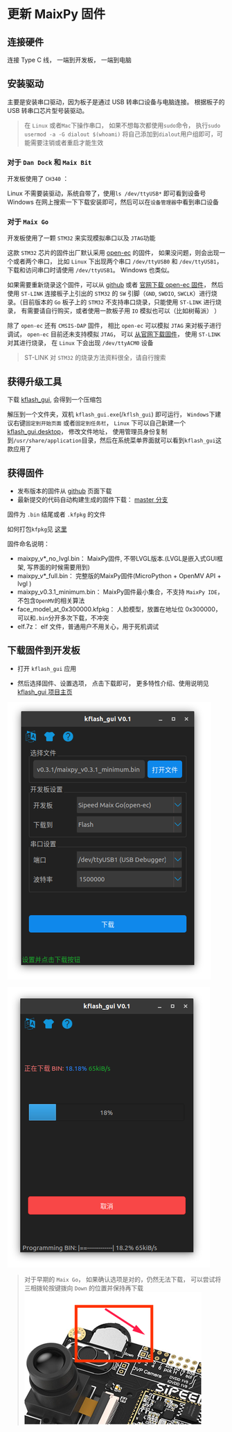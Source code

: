 更新 MaixPy 固件
===========



## 连接硬件

连接 Type C 线， 一端到开发板， 一端到电脑

## 安装驱动

主要是安装串口驱动，因为板子是通过 USB 转串口设备与电脑连接。
根据板子的 USB 转串口芯片型号装驱动。

> 在 `Linux` 或者`Mac`下操作串口， 如果不想每次都使用`sudo`命令， 执行`sudo usermod -a -G dialout $(whoami)` 将自己添加到`dialout`用户组即可，可能需要注销或者重启才能生效


### 对于 `Dan Dock` 和 `Maix Bit`

开发板使用了 `CH340` ：

Linux 不需要装驱动，系统自带了，使用`ls /dev/ttyUSB*` 即可看到设备号
Windows 在网上搜索一下下载安装即可，然后可以在`设备管理器`中看到串口设备



### 对于 `Maix Go`

开发板使用了一颗 `STM32` 来实现模拟串口以及 `JTAG`功能

这款 `STM32` 芯片的固件出厂默认采用 [open-ec](https://github.com/sipeed/open-ec) 的固件， 如果没问题，则会出现一个或者两个串口， 比如 `Linux` 下出现两个串口 `/dev/ttyUSB0` 和 `/dev/ttyUSB1`， 下载和访问串口时请使用 `/dev/ttyUSB1`。 Windows 也类似。

如果需要重新烧录这个固件，可以从 [github](https://github.com/sipeed/open-ec/releases) 或者 [官网下载 open-ec 固件](http://dl.sipeed.com/MAIX/tools/flash-zero.bin)， 然后使用 `ST-LINK` 连接板子上引出的 `STM32` 的 `SW` 引脚（`GND`, `SWDIO`, `SWCLK`）进行烧录。（目前版本的 `Go` 板子上的 `STM32` 不支持串口烧录，只能使用 `ST-LINK` 进行烧录， 有需要请自行购买，或者使用一款板子用 `IO` 模拟也可以（比如树莓派） ）

除了 `open-ec` 还有 `CMSIS-DAP` 固件， 相比 `open-ec` 可以模拟 `JTAG` 来对板子进行调试， `open-ec` 目前还未支持模拟 `JTAG`， 可以 [从官网下载固件](http://dl.sipeed.com/MAIX/tools/maix_go_cmsisdap_new.hex)， 使用 `ST-LINK` 对其进行烧录， 在 `Linux` 下会出现 `/dev/ttyACM0` 设备

> ST-LINK 对 `STM32` 的烧录方法资料很全，请自行搜索





## 获得升级工具

下载 [kflash_gui](https://github.com/sipeed/kflash_gui/releases), 会得到一个压缩包

解压到一个文件夹，双机 `kflash_gui.exe`(/`kflsh_gui`) 即可运行， `Windows`下建议右键`固定到开始页面` 或者`固定到任务栏`， `Linux` 下可以自己新建一个[kflash_gui.desktop](https://github.com/sipeed/kflash_gui/blob/master/kflash_gui.desktop)， 修改文件地址， 使用管理员身份复制到`/usr/share/application`目录，然后在系统菜单界面就可以看到`kflash_gui`这款应用了


## 获得固件

* 发布版本的固件从 [github](https://github.com/sipeed/MaixPy/releases) 页面下载
* 最新提交的代码自动构建生成的固件下载： [master 分支](http://dl.sipeed.com/MAIX/MaixPy/release/master/)



固件为 `.bin` 结尾或者 `.kfpkg` 的文件

如何打包`kfpkg`见 [这里](http://blog.sipeed.com/p/390.html)

固件命名说明：

* maixpy_v*_no_lvgl.bin： MaixPy固件, 不带LVGL版本.(LVGL是嵌入式GUI框架, 写界面的时候需要用到)
* maixpy_v*_full.bin： 完整版的MaixPy固件(MicroPython + OpenMV API + lvgl )
* maixpy_v0.3.1_minimum.bin： MaixPy固件最小集合，不支持 `MaixPy IDE`， 不包含`OpenMV`的相关算法
* face_model_at_0x300000.kfpkg： 人脸模型，放置在地址位 0x300000， 可以和`.bin`分开多次下载，不冲突
* elf.7z： elf 文件，普通用户不用关心，用于死机调试



## 下载固件到开发板

* 打开 `kflash_gui` 应用

* 然后选择固件、设置选项， 点击下载即可， 更多特性介绍、使用说明见[kflash_gui 项目主页](https://github.com/sipeed/kflash_gui)

![](../../assets/kflash_gui_screenshot_1.png)

![](../../assets/kflash_gui_screenshot_download.png)




> 对于早期的 `Maix Go`， 如果确认选项是对的，仍然无法下载， 可以尝试将三相拨轮按键拨向 `Down` 的位置并保持再下载
![Go Key Down](../../assets/Go_Key_Down.png)



